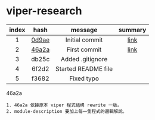 # viper-research

| index |  hash |       message       | summary |
|:-----:|:-----:|:-------------------:|:-------:|
|   1   | [0d9ae](https://github.com/viper-framework/viper/tree/0d9ae) | Initial commit      | [link](https://twitter.com/xspiritualx1/status/780216200282279936?lang=zh-tw)        |
|   2   | [46a2a](https://github.com/viper-framework/viper/tree/46a2a) | First commit        | [link](https://github.com/18z/viper-trace)        |
|   3   | db25c | Added .gitignore    |         |
|   4   | 6f2d2 | Started README file |         |
|   5   | f3682 | Fixed typo          |         |

46a2a 

    1. 46a2a 依據原本 viper 程式結構 rewrite 一版。
    2. module-description 要加上每一隻程式的邏輯解說。
